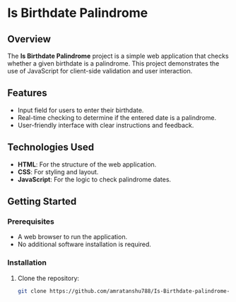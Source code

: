 # Is Birthdate Palindrome

## Overview
The **Is Birthdate Palindrome** project is a simple web application that checks whether a given birthdate is a palindrome. This project demonstrates the use of JavaScript for client-side validation and user interaction.

## Features
- Input field for users to enter their birthdate.
- Real-time checking to determine if the entered date is a palindrome.
- User-friendly interface with clear instructions and feedback.

## Technologies Used
- **HTML**: For the structure of the web application.
- **CSS**: For styling and layout.
- **JavaScript**: For the logic to check palindrome dates.

## Getting Started

### Prerequisites
- A web browser to run the application.
- No additional software installation is required.

### Installation
1. Clone the repository:
   ```bash
   git clone https://github.com/amratanshu788/Is-Birthdate-palindrome-.git

